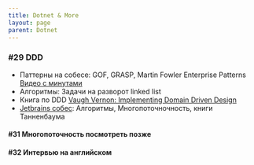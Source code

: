 ```yaml
---
title: Dotnet & More
layout: page
parent: Dotnet
---
```

### #29 DDD
- Паттерны на собесе: GOF, GRASP, Martin Fowler Enterprise Patterns [Видео с минутами](https://youtube.com/watch?v=S1kFA5Zuq6E&si=EnSIkaIECMiOmarE&t=815)  
- Алгоритмы: Задачи на разворот linked list
- Книга по DDD [Vaugh Vernon: Implementing Domain Driven Design](https://www.amazon.com/Implementing-Domain-Driven-Design-Vaughn-Vernon/dp/0321834577/ref=sr_1_1?keywords=implementing+domain-driven+design&qid=1672797873&sprefix=implementing+dom%2Caps%2C193&sr=8-1)  
- [Jetbrains собес](https://youtube.com/watch?v=S1kFA5Zuq6E&si=EnSIkaIECMiOmarE&t=2869): Алгоритмы, Многопоточночность, книги Танненбаума

#### #31 Многопоточность посмотреть позже
#### #32 Интервью на английском
